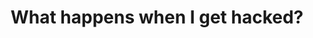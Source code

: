 ---
posted: true
guid: "F1C14A5F-9CB9-47A1-AD93-8073F1203C0C"
title: "What happens when I get hacked?"
subtitle: ""
description: "Find out what to do when your NFT gets stolen and how to prevent scams in the crypto marketplace on this episode of Community Service Hour."
pubDate: "Tue, 19 Jul 2022 18:00:00 -0500"
itunes-explicit: "no"
itunes-episode: 33
itunes-episodeType: full

# More info
youtube-full: https://youtu.be/ty_bzkP8O_k
discussion: https://twitter.com/fulldecent/status/1549530129054973953

# Timeline
timeline:
  - seconds: 0
    title: Intro
  - seconds: 52
    title: Field report, getting an NFT stolen
  - seconds: 337
    title: The sneaky setApprovalForAll
  - seconds: 386
    title: "Take action: inform OpenSea"
  - seconds: 516
    title: Compare to the real world
  - seconds: 915
    title: Crypto marketplace information sharing with government
  - seconds: 947
    title: How hard is OpenSea trying to prevent fraud?
  - seconds: 1016
    title: "Business idea: self custody wallet to avoid scams"
  - seconds: 1263
    title: Could the mods at OnChainMonkey have prevented this?
  - seconds: 1303
    title: "Business idea: Discord bot to hack everybody, to TEACH you"
  - seconds: 1432
    title: How can Discord prevent these scams?
  - seconds: 1517
    title: Why Discord needs to be more vigilant than Twitter


# File information
enclosure-url: "https://media.phor.net/csh/2022-07-19-episode-33.m4a"
enclosure-length: 30423535
enclosure-type: "audio/x-m4a"
itunes-duration: 1546

# CSH information
badges: []
---